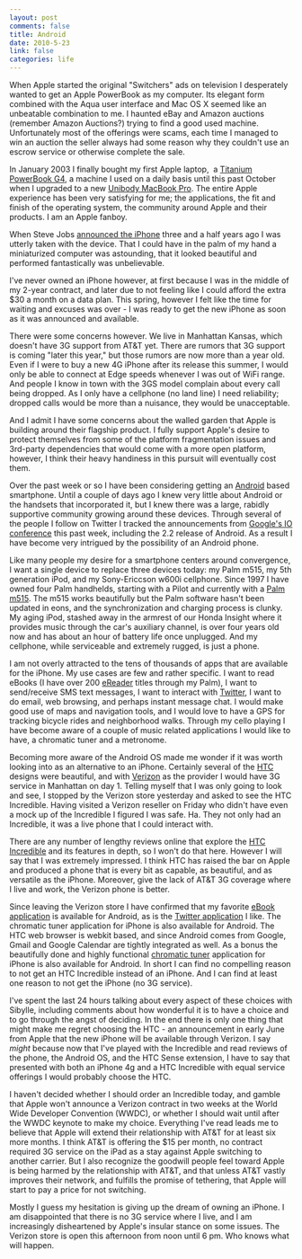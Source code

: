 ```yaml
--- 
layout: post
comments: false
title: Android
date: 2010-5-23
link: false
categories: life
---
```

When Apple started the original "Switchers" ads on television I desperately wanted to get an Apple PowerBook as my computer. Its elegant form combined with the Aqua user interface and Mac OS X seemed like an unbeatable combination to me. I haunted eBay and Amazon auctions (remember Amazon Auctions?) trying to find a good used machine. Unfortunately most of the offerings were scams, each time I managed to win an auction the seller always had some reason why they couldn't use an escrow service or otherwise complete the sale.

In January 2003 I finally bought my first Apple laptop,  a <a title="PowerBook G4 Review" href="http://zanshin.net/2008/02/13/powerbook-g4-review/" target="_self">Titanium PowerBook G4</a>, a machine I used on a daily basis until this past October when I upgraded to a new <a title="Welcome to the BlackPerl" href="http://zanshin.net/2009/10/22/welcome-to-the-blackperl/" target="_self">Unibody MacBook Pro</a>. The entire Apple experience has been very satisfying for me; the applications, the fit and finish of the operating system, the community around Apple and their products. I am an Apple fanboy.

When Steve Jobs <a title="Apple Announces the iPhone" href="http://www.engadget.com/2007/01/09/todays-apple-announcements-at-macworld-2007/" target="_blank">announced the iPhone</a> three and a half years ago I was utterly taken with the device. That I could have in the palm of my hand a miniaturized computer was astounding, that it looked beautiful and performed fantastically was unbelievable.

I've never owned an iPhone however, at first because I was in the middle of my 2-year contract, and later due to not feeling like I could afford the extra $30 a month on a data plan. This spring, however I felt like the time for waiting and excuses was over - I was ready to get the new iPhone as soon as it was announced and available.

There were some concerns however. We live in Manhattan Kansas, which doesn't have 3G support from AT&amp;T yet. There are rumors that 3G support is coming "later this year," but those rumors are now more than a year old. Even if I were to buy a new 4G iPhone after its release this summer, I would only be able to connect at Edge speeds whenever I was out of WiFi range. And people I know in town with the 3GS model complain about every call being dropped. As I only have a cellphone (no land line) I need reliability; dropped calls would be more than a nuisance, they would be unacceptable.

And I admit I have some concerns about the walled garden that Apple is building around their flagship product. I fully support Apple's desire to protect themselves from some of the platform fragmentation issues and 3rd-party dependencies that would come with a more open platform, however, I think their heavy handiness in this pursuit will eventually cost them.

Over the past week or so I have been considering getting an <a title="Android" href="http://android.com" target="_blank">Android</a> based smartphone. Until a couple of days ago I knew very little about Android or the handsets that incorporated it, but I knew there was a large, rabidly supportive community growing around these devices. Through several of the people I follow on Twitter I tracked the announcements from <a title="Google IO 2010" href="http://code.google.com/events/io/2010/" target="_blank">Google's IO conference</a> this past week, including the 2.2 release of Android. As a result I have become very intrigued by the possibility of an Android phone.

Like many people my desire for a smartphone centers around convergence, I want a single device to replace three devices today: my Palm m515, my 5th generation iPod, and my Sony-Ericcson w600i cellphone. Since 1997 I have owned four Palm handhelds, starting with a Pilot and currently with a <a href="http://www.amazon.com/gp/product/B00005Y1Z7?ie=UTF8&amp;tag=zanshinnet&amp;linkCode=as2&amp;camp=1789&amp;creative=390957&amp;creativeASIN=B00005Y1Z7">Palm m515</a>. The m515 works beautifully but the Palm software hasn't been updated in eons, and the synchronization and charging process is clunky. My aging iPod, stashed away in the armrest of our Honda Insight where it provides music through the car's auxiliary channel, is over four years old now and has about an hour of battery life once unplugged. And my cellphone, while serviceable and extremely rugged, is just a phone.

I am not overly attracted to the tens of thousands of apps that are available for the iPhone. My use cases are few and rather specific. I want to read eBooks (I have over 200 <a title="eReader" href="http://ereader.com" target="_blank">eReader</a> titles through my Palm), I want to send/receive SMS text messages, I want to interact with <a title="Twitter" href="http://twitter.com" target="_blank">Twitter</a>, I want to do email, web browsing, and perhaps instant message chat. I would make good use of maps and navigation tools, and I would love to have a GPS for tracking bicycle rides and neighborhood walks. Through my cello playing I have become aware of a couple of music related applications I would like to have, a chromatic tuner and a metronome.

Becoming more aware of the Android OS made me wonder if it was worth looking into as an alternative to an iPhone. Certainly several of the <a title="HTC" href="http://www.htc.com/us/" target="_blank">HTC</a> designs were beautiful, and with <a title="Verizon" href="verizon.com/" target="_blank">Verizon</a> as the provider I would have 3G service in Manhattan on day 1. Telling myself that I was only going to look and see, I stopped by the Verizon store yesterday and asked to see the HTC Incredible. Having visited a Verizon reseller on Friday who didn't have even a mock up of the Incredible I figured I was safe. Ha. They not only had an Incredible, it was a live phone that I could interact with.

There are any number of lengthy reviews online that explore the <a title="HTC Incredible" href="http://phones.verizonwireless.com/htc/incredible/" target="_blank">HTC Incredible</a> and its features in depth, so I won't do that here. However I will say that I was extremely impressed. I think HTC has raised the bar on Apple and produced a phone that is every bit as capable, as beautiful, and as versatile as the iPhone. Moreover, give the lack of AT&amp;T 3G coverage where I live and work, the Verizon phone is better.

Since leaving the Verizon store I have confirmed that my favorite <a title="eReader for Android" href="http://www.ereader.com/help/androidfaq.htm" target="_blank">eBook application</a> is available for Android, as is the <a title="Twitter for Android" href="http://blog.twitter.com/2010/04/twitter-for-android-robots-like-to.html" target="_blank">Twitter application</a> I like. The chromatic tuner application for iPhone is also available for Android. The HTC web browser is webkit based, and since Android comes from Google, Gmail and Google Calendar are tightly integrated as well. As a bonus the beautifully done and highly functional <a title="Cleartune Chromatic Tuner" href="http://www.androidzoom.com/android_applications/multimedia/cleartune-chromatic-tuner_fceg.html" target="_blank">chromatic tuner</a> application for iPhone is also available for Android. In short I can find no compelling reason to not get an HTC Incredible instead of an iPhone. And I can find at least one reason to not get the iPhone (no 3G service).

I've spent the last 24 hours talking about every aspect of these choices with Sibylle, including comments about how wonderful it is to have a choice and to go through the angst of deciding. In the end there is only one thing that might make me regret choosing the HTC - an announcement in early June from Apple that the new iPhone will be available through Verizon. I say <em>might</em> because now that I've played with the Incredible and read reviews of the phone, the Android OS, and the HTC Sense extension, I have to say that presented with both an iPhone 4g and a HTC Incredible with equal service offerings I would probably choose the HTC.

I haven't decided whether I should order an Incredible today, and gamble that Apple won't announce a Verizon contract in two weeks at the World Wide Developer Convention (WWDC), or whether I should wait until after the WWDC keynote to make my choice. Everything I've read leads me to believe that Apple will extend their relationship with AT&amp;T for at least six more months. I think AT&amp;T is offering the $15 per month, no contract required 3G service on the iPad as a stay against Apple switching to another carrier. But I also recognize the goodwill people feel toward Apple is being harmed by the relationship with AT&amp;T, and that unless AT&amp;T vastly improves their network, and fulfills the promise of tethering, that Apple will start to pay a price for not switching.

Mostly I guess my hesitation is giving up the dream of owning an iPhone. I am disappointed that there is no 3G service where I live, and I am increasingly disheartened by Apple's insular stance on some issues. The Verizon store is open this afternoon from noon until 6 pm. Who knows what will happen.
